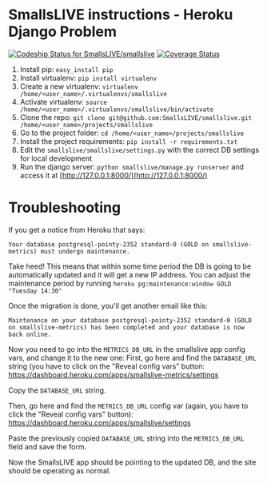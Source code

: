 # SmallsLIVE instructions - Heroku Django Problem

[ ![Codeship Status for SmallsLIVE/smallslive](https://www.codeship.io/projects/fa4ca030-7922-0130-982f-123138094421/status?branch=master)](https://www.codeship.io/projects/2192)
[![Coverage Status](https://coveralls.io/repos/github/SmallsLIVE/smallslive/badge.svg?branch=HEAD)](https://coveralls.io/github/SmallsLIVE/smallslive?branch=HEAD)

1. Install pip: `easy_install pip`
2. Install virtualenv: `pip install virtualenv`
3. Create a new virtualenv: `virtualenv /home/<user_name>/.virtualenvs/smallslive`
4. Activate virtualenv: `source /home/<user_name>/.virtualenvs/smallslive/bin/activate`
5. Clone the repo: `git clone git@github.com:SmallsLIVE/smallslive.git /home/<user_name>/projects/smallslive`
6. Go to the project folder: `cd /home/<user_name>/projects/smallslive`
7. Install the project requirements: `pip install -r requirements.txt`
8. Edit the `smallslive/smallslive/settings.py` with the correct DB settings for local development
9. Run the django server: `python smallslive/manage.py runserver` and access it at [http://127.0.0.1:8000/](http://127.0.0.1:8000/)

# Troubleshooting

If you get a notice from Heroku that says:

```
Your database postgresql-pointy-2352 standard-0 (GOLD on smallslive-metrics) must undergo maintenance.
```

Take heed! This means that within some time period the DB is going to be automatically updated and it will get a new IP address. You can adjust the maintenance period by running `heroku pg:maintenance:window GOLD "Tuesday 14:30"`

Once the migration is done, you'll get another email like this:

```
Maintenance on your database postgresql-pointy-2352 standard-0 (GOLD on smallslive-metrics) has been completed and your database is now back online.
```

Now you need to go into the `METRICS_DB_URL` in the smallslive app config vars, and change it to the new one:
First, go here and find the `DATABASE_URL` string (you have to click on the "Reveal config vars" button:
https://dashboard.heroku.com/apps/smallslive-metrics/settings

Copy the `DATABASE_URL` string.

Then, go here and find the `METRICS_DB_URL` config var (again, you have to click the "Reveal config vars" button):
https://dashboard.heroku.com/apps/smallslive/settings

Paste the previously copied `DATABASE_URL` string into the `METRICS_DB_URL` field and save the form.

Now the SmallsLIVE app should be pointing to the updated DB, and the site should be operating as normal.
